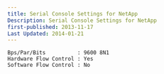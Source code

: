 ```yaml
---
title: Serial Console Settings for NetApp
Description: Serial Console Settings for NetApp
first-published: 2013-11-17
Last Updated: 2014-01-21
---
```


    Bps/Par/Bits          : 9600 8N1
    Hardware Flow Control : Yes
    Software Flow Control : No
